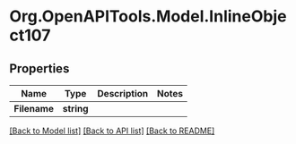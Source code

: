 
# Org.OpenAPITools.Model.InlineObject107

## Properties

Name | Type | Description | Notes
------------ | ------------- | ------------- | -------------
**Filename** | **string** |  | 

[[Back to Model list]](../README.md#documentation-for-models)
[[Back to API list]](../README.md#documentation-for-api-endpoints)
[[Back to README]](../README.md)

